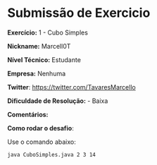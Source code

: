 # Submissão de Exercicio

**Exercício:** 1 - Cubo Simples

**Nickname:** Marcell0T

**Nível Técnico:** Estudante

**Empresa:** Nenhuma

**Twitter**: https://twitter.com/TavaresMarcello

**Dificuldade de Resolução:** - Baixa

**Comentários:**

**Como rodar o desafio**: 

Use o comando abaixo: 
```bash
java CuboSimples.java 2 3 14
```